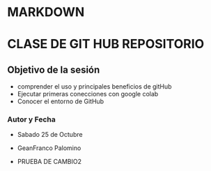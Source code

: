 # MARKDOWN

# CLASE DE GIT HUB REPOSITORIO

## Objetivo de la sesión
- comprender el uso y principales beneficios de gitHub
- Ejecutar primeras conecciones con google colab
- Conocer el entorno de GitHub

### Autor y Fecha
* Sabado 25 de Octubre
* GeanFranco Palomino

* PRUEBA DE CAMBIO2
